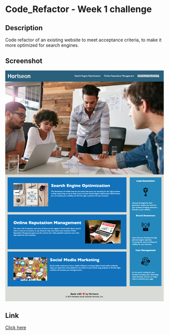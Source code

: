 # Code_Refactor - Week 1 challenge
## Description
Code refactor of an existing website to meet acceptance criteria, to make it more optimized for search engines.

## Screenshot
![](./assets/images/page_screenshot.png)

## Link
[Click here](https://abstynent.github.io/code-refactor/)
